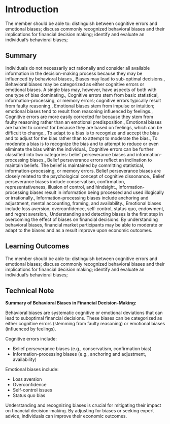 # Introduction

The member should be able to: distinguish between cognitive errors and emotional biases; discuss commonly recognized behavioral biases and their implications for financial decision making; identify and evaluate an individual’s behavioral biases;

## Summary

Individuals do not necessarily act rationally and consider all available information in the decision-making process because they may be influenced by behavioral biases., Biases may lead to sub-optimal decisions., Behavioral biases may be categorized as either cognitive errors or emotional biases. A single bias may, however, have aspects of both with one type of bias dominating., Cognitive errors stem from basic statistical, information-processing, or memory errors; cognitive errors typically result from faulty reasoning., Emotional biases stem from impulse or intuition; emotional biases tend to result from reasoning influenced by feelings., Cognitive errors are more easily corrected for because they stem from faulty reasoning rather than an emotional predisposition., Emotional biases are harder to correct for because they are based on feelings, which can be difficult to change., To adapt to a bias is to recognize and accept the bias and to adjust for the bias rather than to attempt to moderate the bias., To moderate a bias is to recognize the bias and to attempt to reduce or even eliminate the bias within the individual., Cognitive errors can be further classified into two categories: belief perseverance biases and information-processing biases., Belief perseverance errors reflect an inclination to maintain beliefs. The belief is maintained by committing statistical, information-processing, or memory errors. Belief perseverance biases are closely related to the psychological concept of cognitive dissonance., Belief perseverance biases include conservatism, confirmation, representativeness, illusion of control, and hindsight., Information-processing biases result in information being processed and used illogically or irrationally., Information-processing biases include anchoring and adjustment, mental accounting, framing, and availability., Emotional biases include loss aversion, overconfidence, self-control, status quo, endowment, and regret aversion., Understanding and detecting biases is the first step in overcoming the effect of biases on financial decisions. By understanding behavioral biases, financial market participants may be able to moderate or adapt to the biases and as a result improve upon economic outcomes.

## Learning Outcomes

The member should be able to: distinguish between cognitive errors and emotional biases; discuss commonly recognized behavioral biases and their implications for financial decision making; identify and evaluate an individual’s behavioral biases;

## Technical Note

**Summary of Behavioral Biases in Financial Decision-Making:**

Behavioral biases are systematic cognitive or emotional deviations that can lead to suboptimal financial decisions. These biases can be categorized as either cognitive errors (stemming from faulty reasoning) or emotional biases (influenced by feelings).

Cognitive errors include:

* Belief perseverance biases (e.g., conservatism, confirmation bias)
* Information-processing biases (e.g., anchoring and adjustment, availability)

Emotional biases include:

* Loss aversion
* Overconfidence
* Self-control issues
* Status quo bias

Understanding and recognizing biases is crucial for mitigating their impact on financial decision-making. By adjusting for biases or seeking expert advice, individuals can improve their economic outcomes.